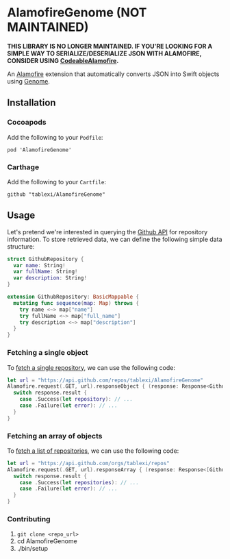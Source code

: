 # AlamofireGenome (NOT MAINTAINED)

**THIS LIBRARY IS NO LONGER MAINTAINED. IF YOU'RE LOOKING FOR A SIMPLE WAY TO SERIALIZE/DESERIALIZE JSON WITH ALAMOFIRE, CONSIDER USING [CodeableAlamofire](https://github.com/Otbivnoe/CodableAlamofire).**

An [Alamofire](https://github.com/Alamofire/Alamofire) extension that automatically converts JSON into Swift objects using [Genome](https://github.com/LoganWright/Genome).

## Installation

### Cocoapods

Add the following to your `Podfile`:

```
pod 'AlamofireGenome'
```

### Carthage

Add the following to your `Cartfile`:

```
github "tablexi/AlamofireGenome"
```

## Usage

Let's pretend we're interested in querying the [Github API](https://developer.github.com/v3/) for repository information. To store retrieved data, we can define the following simple data structure:

```swift
struct GithubRepository {
  var name: String!
  var fullName: String!
  var description: String!
}

extension GithubRepository: BasicMappable {
  mutating func sequence(map: Map) throws {
    try name <~> map["name"]
    try fullName <~> map["full_name"]
    try description <~> map["description"]
  }
}
```

### Fetching a single object

To [fetch a single repository](https://developer.github.com/v3/repos/#get), we can use the following code:

```swift
let url = "https://api.github.com/repos/tablexi/AlamofireGenome"
Alamofire.request(.GET, url).responseObject { (response: Response<GithubRepository, NSError>) in
  switch response.result {
    case .Success(let repository): // ...
    case .Failure(let error): // ...
  }
}
```

### Fetching an array of objects

To [fetch a list of repositories](https://developer.github.com/v3/repos/#list-organization-repositories), we can use the following code:


```swift
let url = "https://api.github.com/orgs/tablexi/repos"
Alamofire.request(.GET, url).responseArray { (response: Response<[GithubRepository], NSError>) in
  switch response.result {
    case .Success(let repositories): // ...
    case .Failure(let error): // ...
  }
}
```

### Contributing

1. `git clone <repo_url>`
2. cd AlamofireGenome
3. ./bin/setup

